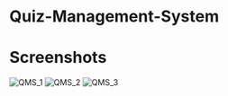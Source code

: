 # Quiz-Management-System

# Screenshots

![QMS_1](https://user-images.githubusercontent.com/113382428/205499787-c5557bc7-eacf-4290-abd7-be3f6cb0c039.PNG)
![QMS_2](https://user-images.githubusercontent.com/113382428/205499783-1b09d7ee-ad3c-4910-9299-c160b6e929da.PNG)
![QMS_3](https://user-images.githubusercontent.com/113382428/205499781-794f93a3-4862-4b47-8a64-973895e64f14.PNG)


